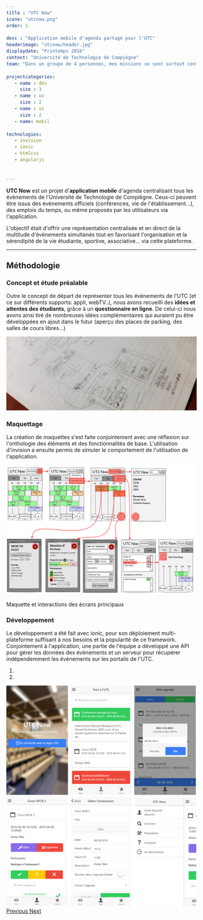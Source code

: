 ```yaml
---
title : "UTC Now"
icone: "utcnow.png"
order: 1

desc : "Application mobile d'agenda partagé pour l'UTC"
headerimage: "utcnow/header.jpg"
displaydate: "Printemps 2016"
context: "Université de Technologie de Compiègne"
team: "Dans un groupe de 4 personnes, mes missions se sont surtout centrées sur le maquettage et la structure de l'application"

projectcategories:
   - name : dev
     size : 3
   - name : ux
     size : 2
   - name : ui
     size : 2
   - name: mobil

technologies:
   - invision
   - ionic
   - htmlcss
   - angularjs


---
```


**UTC Now** est un projet d'**application mobile** d'agenda centralisant 
tous les évènements de l'Université de Technologie de Compiègne.
Ceux-ci peuvent être issus des évènements officiels (conférences, 
vie de l'établissement...), des emplois du temps, ou même proposés par les
utilisateurs via l'application.

L'objectif était d'offrir une représentation centralisée et en direct de la multitude 
d'évènements simultanés tout en favorisant l'organisation et la sérendipité 
de la vie étudiante, sportive, associative... via cette plateforme.

---

## Méthodologie

### Concept et étude préalable
Outre le concept de départ de représenter tous les évènements de l'UTC (et ce
sur différents supports: appli, webTV..), nous avons recueilli des **idées
et attentes des étudiants**, grâce à un **questionnaire en ligne**. De celui-ci nous
avons ainsi tiré de nombreuses idées complémentaires qui auraient pu être
développées en ajout dans le futur (aperçu des places de parking, des salles
de cours libres...)

<img src="utcnow/notes.png" class="img-responsive" alt="Maquettes de l'appli">

### Maquettage
La création de maquettes s'est faite conjointement avec une réflexion sur 
l'onthologie des éléments et des fonctionnalités de base. L'utilisation
d'invision a ensuite permis de simuler le comportement de l'utilisation
de l'application.

<div class="thumbnail">
      <img src="utcnow/archi.png" class="img-responsive" alt="Maquettes de l'appli">
      <div class="caption">
        <p>Maquette et interactions des écrans principaux</p>
      </div>
</div>

### Développement
Le développement a été fait avec ionic, pour son déploiement multi-plateforme 
suffisant à nos besoins et la popularité de ce framework. Conjointement à
l'application, une partie de l'équipe a développé une API pour 
gérer les données des évènements et un serveur pour récupérer indépendemment 
les évènements sur les portails de l'UTC.

<div id="carousel-utcnow-final" class="carousel slide" data-ride="carousel">
  <!-- Indicators -->
  <ol class="carousel-indicators">
    <li data-target="#carousel-utcnow-final" data-slide-to="0" class="active"></li>
    <li data-target="#carousel-utcnow-final" data-slide-to="1"></li>
  </ol>

  <!-- Wrapper for slides -->
  <div class="carousel-inner" role="listbox">
    <div class="item active">
      <img src="utcnow/final1.png" alt="Aperçus de la réalisation">
      <div class="carousel-caption">
      </div>
    </div>
    <div class="item">
      <img src="utcnow/final2.png" alt="Aperçus de la réalisation">
      <div class="carousel-caption">
      </div>
    </div>
  </div>

  <!-- Controls -->
  <a class="left carousel-control" href="#carousel-utcnow-final" role="button" data-slide="prev">
    <span class="glyphicon glyphicon-chevron-left" aria-hidden="true"></span>
    <span class="sr-only">Previous</span>
  </a>
  <a class="right carousel-control" href="#carousel-utcnow-final" role="button" data-slide="next">
    <span class="glyphicon glyphicon-chevron-right" aria-hidden="true"></span>
    <span class="sr-only">Next</span>
  </a>
</div>